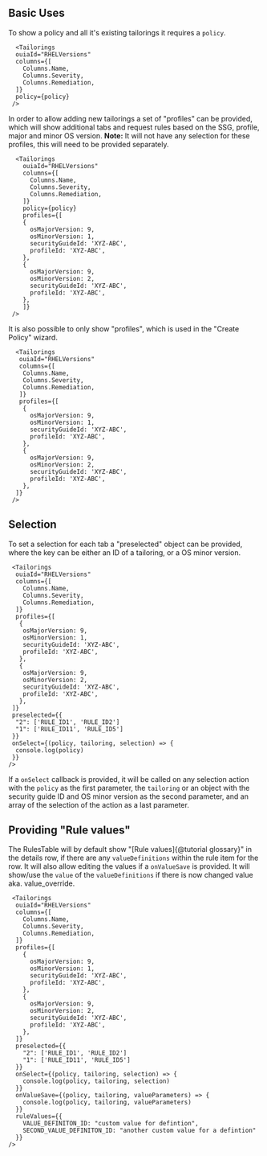 
## Basic Uses

To show a policy and all it's existing tailorings it requires a `policy`.

```
  <Tailorings
  ouiaId="RHELVersions"
  columns={[
    Columns.Name,
    Columns.Severity,
    Columns.Remediation,
  ]}
  policy={policy}
 />
```

In order to allow adding new tailorings a set of "profiles" can be provided, which will show additional tabs and request rules based on the SSG, profile, major and minor OS version.
**Note:** It will not have any selection for these profiles, this will need to be provided separately.

```
  <Tailorings
    ouiaId="RHELVersions"
    columns={[
      Columns.Name,
      Columns.Severity,
      Columns.Remediation,
    ]}
    policy={policy}
    profiles={[
    {
      osMajorVersion: 9,
      osMinorVersion: 1,
      securityGuideId: 'XYZ-ABC',
      profileId: 'XYZ-ABC',
    },
    {
      osMajorVersion: 9,
      osMinorVersion: 2,
      securityGuideId: 'XYZ-ABC',
      profileId: 'XYZ-ABC',
    },
    ]}
 />
```

It is also possible to only show "profiles", which is used in the "Create Policy" wizard.

```
  <Tailorings
   ouiaId="RHELVersions"
   columns={[
    Columns.Name,
    Columns.Severity,
    Columns.Remediation,
   ]}
   profiles={[
    {
      osMajorVersion: 9,
      osMinorVersion: 1,
      securityGuideId: 'XYZ-ABC',
      profileId: 'XYZ-ABC',
    },
    {
      osMajorVersion: 9,
      osMinorVersion: 2,
      securityGuideId: 'XYZ-ABC',
      profileId: 'XYZ-ABC',
    },
  ]}
 />

```

## Selection

To set a selection for each tab a "preselected" object can be provided, where the key can be either an ID of a tailoring, or a OS minor version.

```
 <Tailorings
  ouiaId="RHELVersions"
  columns={[
    Columns.Name,
    Columns.Severity,
    Columns.Remediation,
  ]}
  profiles={[
   {
    osMajorVersion: 9,
    osMinorVersion: 1,
    securityGuideId: 'XYZ-ABC',
    profileId: 'XYZ-ABC',
   },
   {
    osMajorVersion: 9,
    osMinorVersion: 2,
    securityGuideId: 'XYZ-ABC',
    profileId: 'XYZ-ABC',
   },
 ]}
 preselected={{
  "2": ['RULE_ID1', 'RULE_ID2']
  "1": ['RULE_ID11', 'RULE_ID5']
 }}
 onSelect={(policy, tailoring, selection) => {
  console.log(policy)
 }}
/>
```

If a `onSelect` callback is provided, it will be called on any selection action with the `policy` as the first parameter, the `tailoring` or an object with the security guide ID and OS minor version as the second parameter, and an array of the selection of the action as a last parameter.

## Providing "Rule values"

The RulesTable will by default show "[Rule values]{@tutorial glossary}" in the details row, if there are any `valueDefinitions` within the rule item for the row.
It will also allow editing the values if a `onValueSave` is provided. It will show/use the `value` of the `valueDefinitions` if there is now changed value aka. value_override.

```
 <Tailorings
  ouiaId="RHELVersions"
  columns={[
    Columns.Name,
    Columns.Severity,
    Columns.Remediation,
  ]}
  profiles={[
    {
      osMajorVersion: 9,
      osMinorVersion: 1,
      securityGuideId: 'XYZ-ABC',
      profileId: 'XYZ-ABC',
    },
    {
      osMajorVersion: 9,
      osMinorVersion: 2,
      securityGuideId: 'XYZ-ABC',
      profileId: 'XYZ-ABC',
    },
  ]}
  preselected={{
    "2": ['RULE_ID1', 'RULE_ID2']
    "1": ['RULE_ID11', 'RULE_ID5']
  }}
  onSelect={(policy, tailoring, selection) => {
    console.log(policy, tailoring, selection)
  }}
  onValueSave={(policy, tailoring, valueParameters) => {
    console.log(policy, tailoring, valueParameters)
  }}
  ruleValues={{
    VALUE_DEFINITON_ID: "custom value for defintion",
    SECOND_VALUE_DEFINITON_ID: "another custom value for a defintion"
  }}
/>
```

